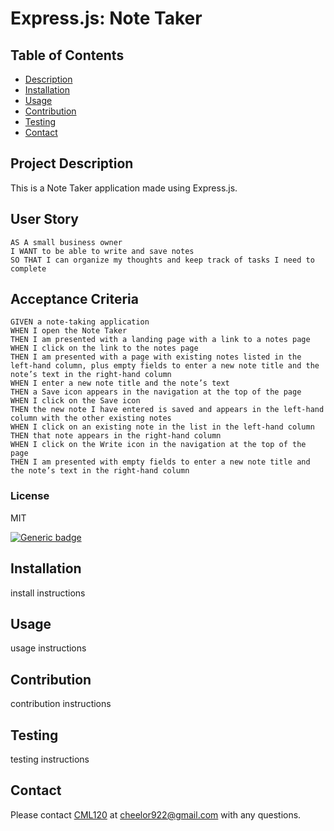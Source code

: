 
  
  #  Express.js: Note Taker

  ## Table of Contents
  - [Description](#project-description)
  - [Installation](#installation)
  - [Usage](#usage)
  - [Contribution](#contribution)
  - [Testing](#testing)
  - [Contact](#contact)


  ## Project Description
  This is a Note Taker application made using Express.js.  

  ## User Story

```
AS A small business owner
I WANT to be able to write and save notes
SO THAT I can organize my thoughts and keep track of tasks I need to complete
```


## Acceptance Criteria

```
GIVEN a note-taking application
WHEN I open the Note Taker
THEN I am presented with a landing page with a link to a notes page
WHEN I click on the link to the notes page
THEN I am presented with a page with existing notes listed in the left-hand column, plus empty fields to enter a new note title and the note’s text in the right-hand column
WHEN I enter a new note title and the note’s text
THEN a Save icon appears in the navigation at the top of the page
WHEN I click on the Save icon
THEN the new note I have entered is saved and appears in the left-hand column with the other existing notes
WHEN I click on an existing note in the list in the left-hand column
THEN that note appears in the right-hand column
WHEN I click on the Write icon in the navigation at the top of the page
THEN I am presented with empty fields to enter a new note title and the note’s text in the right-hand column
```
  
  ### License 
  MIT
  
  [![Generic badge](https://img.shields.io/badge/License-MIT-green.svg)](https://choosealicense.com/licenses/mit/.)
  
   

  
  ## Installation 
  install instructions


  ## Usage 
  usage instructions


  ## Contribution
  contribution instructions


  ## Testing
  testing instructions

  
  ## Contact
  Please contact [CML120](https://github.com/CML120) at cheelor922@gmail.com with any questions.


